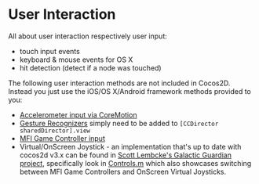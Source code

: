 # User Interaction

All about user interaction respectively user input:

- touch input events
- keyboard & mouse events for OS X
- hit detection (detect if a node was touched)

The following user interaction methods are not included in Cocos2D. Instead you just use the iOS/OS X/Android framework methods provided to you:

- [Accelerometer input via CoreMotion](https://developer.apple.com/library/ios/documentation/EventHandling/Conceptual/EventHandlingiPhoneOS/motion_event_basics/motion_event_basics.html#//apple_ref/doc/uid/TP40009541-CH6-SW4)
- [Gesture Recognizers](https://developer.apple.com/library/ios/documentation/EventHandling/Conceptual/EventHandlingiPhoneOS/GestureRecognizer_basics/GestureRecognizer_basics.html#//apple_ref/doc/uid/TP40009541-CH2-SW2) simply need to be added to `[CCDirector sharedDirector].view`
- [MFI Game Controller input](https://developer.apple.com/library/ios/documentation/ServicesDiscovery/Conceptual/GameControllerPG/Introduction/Introduction.html)
- Virtual/OnScreen Joystick - an implementation that's up to date with cocos2d v3.x can be found in [Scott Lembcke's Galactic Guardian project](https://github.com/slembcke/GalacticGuardian.spritebuilder), specifically look in [Controls.m](https://github.com/slembcke/GalacticGuardian.spritebuilder/blob/master/Source/Controls.m) which also showcases switching between MFI Game Controllers and OnScreen Virtual Joysticks.
